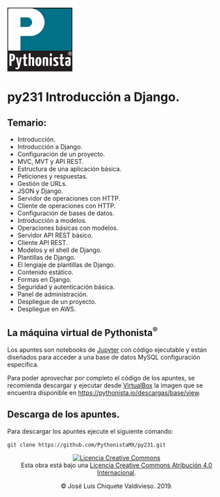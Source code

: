 [![imagenes](imagenes/pythonista.png)](https://pythonista.mx)

# py231 Introducción a Django.

## Temario:

* Introducción.
* Introducción a Django.
* Configuración de un proyecto.
* MVC, MVT y API REST.
* Estructura de una aplicación básica.
* Peticiones y respuestas.
* Gestión de URLs.
* JSON y Django.
* Servidor de operaciones con HTTP.
* Cliente de operaciones con HTTP.
* Configuración de bases de datos.
* Introducción a modelos.
* Operaciones básicas con modelos.
* Servidor API REST básico.
* Cliente API REST.
* Modelos y el shell de Django.
* Plantillas de Django.
* El lengiaje de plantillas de Django.
* Contenido estático.
* Formas en Django.
* Seguridad y autenticación básica.
* Panel de administración.
* Despliegue de un proyecto.
* Despliegue en AWS.

## La máquina virtual de Pythonista<sup>®</sup>

Los apuntes son notebooks de [Jupyter](https://jupyter.org/) con código ejecutable y están diseñados para acceder a una base de datos MySQL configuración específica. 

Para poder aprovechar por completo el código de los apuntes, se recomienda descargar y ejecutar desde [VirtualBox](https://www.virtualbox.org/) la imagen que se encuentra disponible en https://pythonista.io/descargas/base/view.

## Descarga de los apuntes.

Para descargar los apuntes ejecute el siguiente comando:
```
git clone https://github.com/PythonistaMX/py231.git
```

<p style="text-align: center"><a rel="license" href="http://creativecommons.org/licenses/by/4.0/"><img alt="Licencia Creative Commons" style="border-width:0" src="https://i.creativecommons.org/l/by/4.0/80x15.png" /></a><br />Esta obra está bajo una <a rel="license" href="http://creativecommons.org/licenses/by/4.0/">Licencia Creative Commons Atribución 4.0 Internacional</a>.</p>
<p style="text-align: center">&copy; José Luis Chiquete Valdivieso. 2019.</p>
